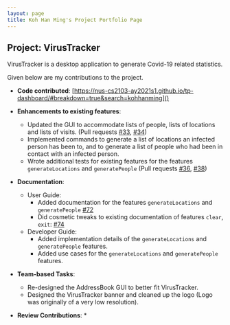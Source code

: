 ```yaml
---
layout: page
title: Koh Han Ming's Project Portfolio Page
---
```


## Project: VirusTracker

VirusTracker is a desktop application to generate Covid-19 related statistics.

Given below are my contributions to the project.

* **Code contributed**: [https://nus-cs2103-ay2021s1.github.io/tp-dashboard/#breakdown=true&search=kohhanming]()

* **Enhancements to existing features**:
  * Updated the GUI to accommodate lists of people, lists of locations and lists of visits. (Pull requests [\#33](), [\#34]())
  * Implemented commands to generate a list of locations an infected person has been to, and to generate a list of people who had been in contact with an infected person.
  * Wrote additional tests for existing features for the features `generateLocations` and `generatePeople` (Pull requests [\#36](), [\#38]())

* **Documentation**:
  * User Guide:
    * Added documentation for the features `generateLocations` and `generatePeople` [\#72]()
    * Did cosmetic tweaks to existing documentation of features `clear`, `exit`: [\#74]()
  * Developer Guide:
    * Added implementation details of the `generateLocations` and `generatePeople` features.
    * Added use cases for the `generateLocations` and `generatePeople` features.

* **Team-based Tasks**:
  * Re-designed the AddressBook GUI to better fit VirusTracker.
  * Designed the VirusTracker banner and cleaned up the logo (Logo was originally of a very low resolution).
  
* **Review Contributions**:
  * 

